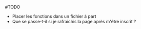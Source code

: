 #TODO

- Placer les fonctions dans un fichier à part
- Que se passe-t-il si je rafraichis la page après m'être inscrit ?